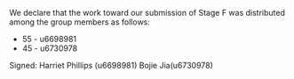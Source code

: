 We declare that the work toward our submission of Stage F was distributed among the group members as follows:

* 55 - u6698981
* 45 - u6730978

Signed: Harriet Phillips (u6698981)
        Bojie Jia(u6730978)
